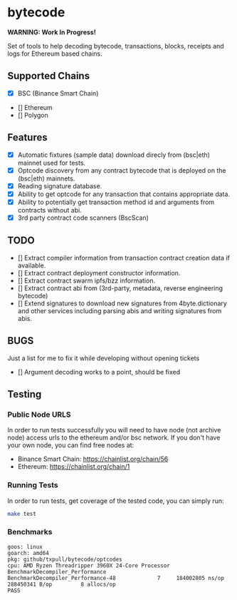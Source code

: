 # bytecode

**WARNING: Work In Progress!**

Set of tools to help decoding bytecode, transactions, blocks, receipts and logs for Ethereum based chains.


## Supported Chains

- [x] BSC (Binance Smart Chain)
- [] Ethereum
- [] Polygon

## Features

- [x] Automatic fixtures (sample data) download direcly from (bsc|eth) mainnet used for tests.
- [x] Optcode discovery from any contract bytecode that is deployed on the (bsc|eth) mainnets.
- [x] Reading signature database.
- [x] Ability to get optcode for any transaction that contains appropriate data.
- [x] Ability to potentially get transaction method id and arguments from contracts without abi.
- [x] 3rd party contract code scanners (BscScan)

## TODO

- [] Extract compiler information from transaction contract creation data if available.
- [] Extract contract deployment constructor information.
- [] Extract contract swarm ipfs/bzz information.
- [] Extract contract abi from (3rd-party, metadata, reverse engineering bytecode)
- [] Extend signatures to download new signatures from 4byte.dictionary and other services including parsing abis and writing signatures from abis.


## BUGS

Just a list for me to fix it while developing without opening tickets

- [] Argument decoding works to a point, should be fixed

## Testing

### Public Node URLS

In order to run tests successfully you will need to have node (not archive node) access urls to the
ethereum and/or bsc network. If you don't have your own node, you can find free nodes at:

- Binance Smart Chain: https://chainlist.org/chain/56
- Ethereum: https://chainlist.org/chain/1


### Running Tests

In order to run tests, get coverage of the tested code, you can simply run:

```sh
make test
```

### Benchmarks

```
goos: linux
goarch: amd64
pkg: github/txpull/bytecode/optcodes
cpu: AMD Ryzen Threadripper 3960X 24-Core Processor 
BenchmarkDecompiler_Performance
BenchmarkDecompiler_Performance-48    	       7	 184002805 ns/op	288450341 B/op	       8 allocs/op
PASS
```